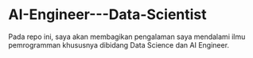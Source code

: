 # AI-Engineer---Data-Scientist
Pada repo ini, saya akan membagikan pengalaman saya mendalami ilmu pemrogramman khususnya dibidang Data Science dan AI Engineer.
